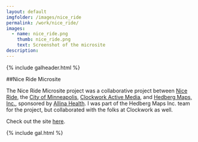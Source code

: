 ```yaml
---
layout: default
imgfolder: /images/nice_ride
permalink: /work/nice_ride/
images:
  - name: nice_ride.png
    thumb: nice_ride.png
    text: Screenshot of the microsite
description: 
---
```


{% include galheader.html %}

##Nice Ride Microsite

The Nice Ride Microsite project was a collaborative project between [Nice Ride](https://www.niceridemn.org/), the [City of Minneapolis](http://www.minneapolismn.gov/), [Clockwork Active Media](http://www.clockwork.net/), and [Hedberg Maps, Inc.](http://hedbergmaps.com/), sponsored by [Allina Health](http://www.allinahealth.org/). I was part of the Hedberg Maps Inc. team for the project, but collaborated with the folks at Clockwork as well.

Check out the site [here](http://parks.niceridemn.org/).

{% include gal.html %}

<!-- http://christianspecht.de/2014/03/08/generating-an-image-gallery-with-jekyll-and-lightbox2/ -->